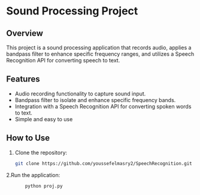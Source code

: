 # Sound Processing Project



## Overview

This project is a sound processing application that records audio, applies a bandpass filter to enhance specific frequency ranges, and utilizes a Speech Recognition API for converting speech to text.

## Features

- Audio recording functionality to capture sound input.
- Bandpass filter to isolate and enhance specific frequency bands.
- Integration with a Speech Recognition API for converting spoken words to text.
- Simple and easy to use

## How to Use

1. Clone the repository:

   ```bash
   git clone https://github.com/youssefelmasry2/SpeechRecognition.git
2.Run the application:

   
           python proj.py

    

